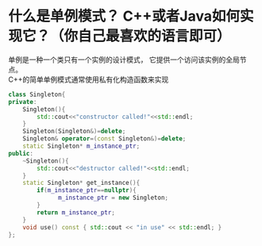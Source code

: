 # 什么是单例模式？ C++或者Java如何实现它？（你自己最喜欢的语言即可）

单例是一种一个类只有一个实例的设计模式， 它提供一个访问该实例的全局节点。  
C++的简单单例模式通常使用私有化构造函数来实现

```c++
class Singleton{
private:
    Singleton(){
        std::cout<<"constructor called!"<<std::endl;
    }
    Singleton(Singleton&)=delete;
    Singleton& operator=(const Singleton&)=delete;
    static Singleton* m_instance_ptr;
public:
    ~Singleton(){
        std::cout<<"destructor called!"<<std::endl;
    }
    static Singleton* get_instance(){
        if(m_instance_ptr==nullptr){
              m_instance_ptr = new Singleton;
        }
        return m_instance_ptr;
    }
    void use() const { std::cout << "in use" << std::endl; }
};

```
